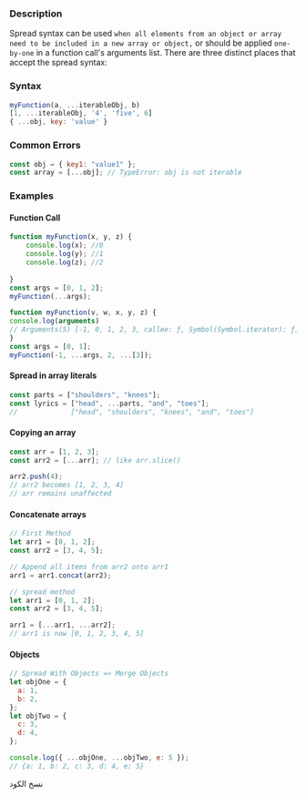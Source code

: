 ### Description 
Spread syntax can be used `when all elements from an object or array need to be included in a new array or object,` or should be applied `one-by-one` in a function call's arguments list. There are three distinct places that accept the spread syntax:
### Syntax 
```js
myFunction(a, ...iterableObj, b)
[1, ...iterableObj, '4', 'five', 6]
{ ...obj, key: 'value' }
```
### Common Errors 
```js
const obj = { key1: "value1" };
const array = [...obj]; // TypeError: obj is not iterable
```
### Examples 
#### Function Call
```js
function myFunction(x, y, z) {
	console.log(x); //0
	console.log(y); //1
	console.log(z); //2
	
}
const args = [0, 1, 2];
myFunction(...args);
```

```js
function myFunction(v, w, x, y, z) {
console.log(arguments) 
// Arguments(5) [-1, 0, 1, 2, 3, callee: ƒ, Symbol(Symbol.iterator): ƒ]
}
const args = [0, 1];
myFunction(-1, ...args, 2, ...[3]);
```
#### Spread in array literals
```js
const parts = ["shoulders", "knees"];
const lyrics = ["head", ...parts, "and", "toes"];
//             ["head", "shoulders", "knees", "and", "toes"]
```
#### Copying an array
```js
const arr = [1, 2, 3];
const arr2 = [...arr]; // like arr.slice()

arr2.push(4);
// arr2 becomes [1, 2, 3, 4]
// arr remains unaffected
```
#### Concatenate arrays
```js
// First Method
let arr1 = [0, 1, 2];
const arr2 = [3, 4, 5];

// Append all items from arr2 onto arr1
arr1 = arr1.concat(arr2);

// spread method
let arr1 = [0, 1, 2];
const arr2 = [3, 4, 5];

arr1 = [...arr1, ...arr2];
// arr1 is now [0, 1, 2, 3, 4, 5]
```
#### Objects 
```js
// Spread With Objects => Merge Objects
let objOne = {
  a: 1,
  b: 2,
};
let objTwo = {
  c: 3,
  d: 4,
};

console.log({ ...objOne, ...objTwo, e: 5 }); 
// {a: 1, b: 2, c: 3, d: 4, e: 5}
```

نسخ الكود